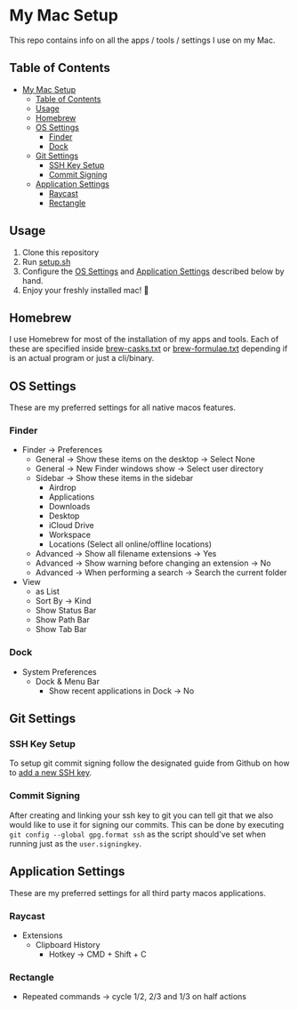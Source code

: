 # My Mac Setup

This repo contains info on all the apps / tools / settings I use on my Mac.

## Table of Contents

- [My Mac Setup](#my-mac-setup)
  - [Table of Contents](#table-of-contents)
  - [Usage](#usage)
  - [Homebrew](#homebrew)
  - [OS Settings](#os-settings)
    - [Finder](#finder)
    - [Dock](#dock)
  - [Git Settings](#git-settings)
    - [SSH Key Setup](#ssh-key-setup)
    - [Commit Signing](#commit-signing)
  - [Application Settings](#application-settings)
    - [Raycast](#raycast)
    - [Rectangle](#rectangle)

## Usage

1. Clone this repository
2. Run [setup.sh](./setup.sh)
3. Configure the [OS Settings](#os-settings) and [Application Settings](#application-settings) described below by hand.
4. Enjoy your freshly installed mac! :tada:

## Homebrew

I use Homebrew for most of the installation of my apps and tools. Each of these are specified inside [brew-casks.txt](./brew-casks.txt) or [brew-formulae.txt](./brew-formulae.txt) depending if is an actual program or just a cli/binary.

## OS Settings

These are my preferred settings for all native macos features.

### Finder

- Finder -> Preferences
  - General -> Show these items on the desktop -> Select None
  - General -> New Finder windows show -> Select user directory
  - Sidebar -> Show these items in the sidebar
    - Airdrop
    - Applications
    - Downloads
    - Desktop
    - iCloud Drive
    - Workspace
    - Locations (Select all online/offline locations)
  - Advanced -> Show all filename extensions -> Yes
  - Advanced -> Show warning before changing an extension -> No
  - Advanced -> When performing a search -> Search the current folder
- View
  - as List
  - Sort By -> Kind
  - Show Status Bar
  - Show Path Bar
  - Show Tab Bar

### Dock

- System Preferences
  - Dock & Menu Bar
    - Show recent applications in Dock -> No

## Git Settings

### SSH Key Setup

To setup git commit signing follow the designated guide from Github on how to [add a new SSH key](https://docs.github.com/en/authentication/connecting-to-github-with-ssh/adding-a-new-ssh-key-to-your-github-accountn).

### Commit Signing

After creating and linking your ssh key to git you can tell git that we also would like to use it for signing our commits. This can be done by executing `git config --global gpg.format ssh` as the script should've set when running just as the `user.signingkey`.

## Application Settings

These are my preferred settings for all third party macos applications.

### Raycast

- Extensions
  - Clipboard History
    - Hotkey -> CMD + Shift + C

### Rectangle

- Repeated commands -> cycle 1/2, 2/3 and 1/3 on half actions

